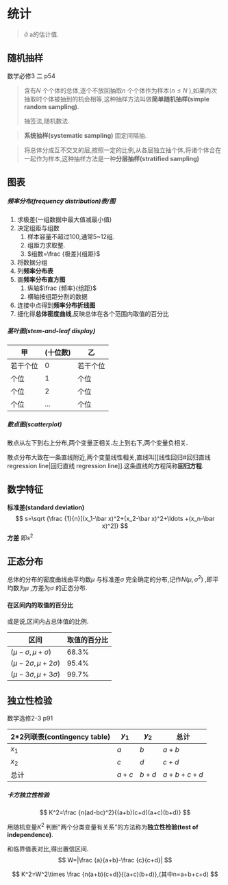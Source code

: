 # 统计

> $\hat a$ a的估计值.

## 随机抽样

数学必修3 二 p54

> 含有$N$ 个个体的总体,逐个不放回抽取$n$ 个个体作为样本($n\le N$ ),如果内次抽取时个体被抽到的机会相等,这种抽样方法叫做**简单随机抽样(simple random sampling)**.
>
> 抽签法,随机数法.

> **系统抽样(systematic sampling)** 固定间隔抽.

> 将总体分成互不交叉的层,按照一定的比例,从各层独立抽个体,将诸个体合在一起作为样本,这种抽样方法是一种**分层抽样(stratified sampling)** 

## 图表

##### 频率分布(frequency distribution)表/图

1. 求极差(一组数据中最大值减最小值)
2. 决定组距与组数
   1. 样本容量不超过100,通常5~12组.
   2. 组距力求取整.
   3. $组数=\frac {极差}{组距}$ 
3. 将数据分组
4. 列**频率分布表**
5. 画**频率分布直方图**
   1. 纵轴$\frac {频率}{组距}$ 
   2. 横轴按组距分割的数据
6. 连接中点得到**频率分布折线图**
7. 细化得**总体密度曲线**,反映总体在各个范围内取值的百分比

##### 茎叶图(stem-and-leaf display)

| 甲       | (十位数) | 乙       |
| -------- | -------- | -------- |
| 若干个位 | 0        | 若干个位 |
| 个位     | 1        | 个位     |
| 个位     | 2        | 个位     |
| 个位     | ...      | 个位     |

##### 散点图(scatterplot)

散点从左下到右上分布,两个变量正相关.左上到右下,两个变量负相关.

散点分布大致在一条直线附近,两个变量线性相关,直线叫[[线性回归#回归直线 regression line|回归直线 regression line]].这条直线的方程简称**回归方程**.

## 数字特征

**标准差(standard deviation)**
$$
s=\sqrt {\frac {1}{n}[(x_1-\bar x)^2+(x_2-\bar x)^2+\ldots +(x_n-\bar x)^2]}
$$
**方差** 即$s^2$ 

## 正态分布

总体的分布的密度曲线由平均数$\mu$ 与标准差$\sigma$ 完全确定的分布,记作$N(\mu ,\sigma ^2)$ ,即平均数为$\mu$ ,方差为$\sigma$ 的正态分布.

#### 在区间内的取值的百分比

或是说,区间内占总体值的比例.

| 区间                            | 取值的百分比 |
| ------------------------------- | ------------ |
| $(\mu -\sigma ,\mu +\sigma )$   | 68.3%        |
| $(\mu -2\sigma ,\mu +2\sigma )$ | 95.4%        |
| $(\mu -3\sigma ,\mu +3\sigma )$ | 99.7%        |

## 独立性检验

数学选修2-3 p91

| 2*2列联表(contingency table) | $y_1$ | $y_2$ | 总计      |
| ---------------------------- | ----- | ----- | --------- |
| $x_1$                        | $a$   | $b$   | $a+b$     |
| $x_2$                        | $c$   | $d$   | $c+d$     |
| 总计                         | $a+c$ | $b+d$ | $a+b+c+d$ |

##### 卡方独立性检验

$$
K^2=\frac {n(ad-bc)^2}{(a+b)(c+d)(a+c)(b+d)}
$$

用随机变量$K^2$ 判断"两个分类变量有关系"的方法称为**独立性检验(test of independence)**.

和临界值表对比,得出置信区间.
$$
W=|\frac {a}{a+b}-\frac {c}{c+d}|
$$

$$
K^2=W^2\times \frac {n(a+b)(c+d)}{(a+c)(b+d)},(其中n=a+b+c+d)
$$

